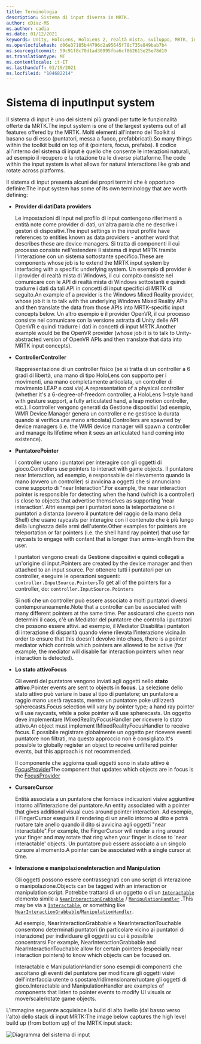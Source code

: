 ```yaml
---
title: Terminologia
description: Sistema di input diversa in MRTK.
author: cDiaz-MS
ms.author: cadia
ms.date: 01/12/2021
keywords: Unity, HoloLens, HoloLens 2, realtà mista, sviluppo, MRTK, input,
ms.openlocfilehash: d06e37185b44796d2a95645f78c735e849bab7b4
ms.sourcegitcommit: 59c91f8c70d1ad30995fba6cf862615e25e78d10
ms.translationtype: MT
ms.contentlocale: it-IT
ms.lasthandoff: 03/19/2021
ms.locfileid: "104682214"
---
```

# <a name="input-system"></a><span data-ttu-id="afd4e-104">Sistema di input</span><span class="sxs-lookup"><span data-stu-id="afd4e-104">Input system</span></span>

<span data-ttu-id="afd4e-105">Il sistema di input è uno dei sistemi più grandi per tutte le funzionalità offerte da MRTK.</span><span class="sxs-lookup"><span data-stu-id="afd4e-105">The input system is one of the largest systems out of all features offered by the MRTK.</span></span>
<span data-ttu-id="afd4e-106">Molti elementi all'interno del Toolkit si basano su di esso (puntatori, messa a fuoco, prefabbricati).</span><span class="sxs-lookup"><span data-stu-id="afd4e-106">So many things within the toolkit build on top of it (pointers, focus, prefabs).</span></span> <span data-ttu-id="afd4e-107">Il codice all'interno del sistema di input è quello che consente le interazioni naturali, ad esempio il recupero e la rotazione tra le diverse piattaforme.</span><span class="sxs-lookup"><span data-stu-id="afd4e-107">The code within the input system is what allows for natural interactions like grab and rotate across platforms.</span></span>

<span data-ttu-id="afd4e-108">Il sistema di input presenta alcuni dei propri termini che è opportuno definire:</span><span class="sxs-lookup"><span data-stu-id="afd4e-108">The input system has some of its own terminology that are worth defining:</span></span>

- <span data-ttu-id="afd4e-109">**Provider di dati**</span><span class="sxs-lookup"><span data-stu-id="afd4e-109">**Data providers**</span></span>

    <span data-ttu-id="afd4e-110">Le impostazioni di input nel profilo di input contengono riferimenti a entità note come provider di dati, un'altra parola che ne descrive i gestori di dispositivi.</span><span class="sxs-lookup"><span data-stu-id="afd4e-110">The input settings in the input profile have references to entities known as data providers - another word that describes these are device managers.</span></span> <span data-ttu-id="afd4e-111">Si tratta di componenti il cui processo consiste nell'estendere il sistema di input MRTK tramite l'interazione con un sistema sottostante specifico.</span><span class="sxs-lookup"><span data-stu-id="afd4e-111">These are components whose job is to extend the MRTK input system by interfacing with a specific underlying system.</span></span> <span data-ttu-id="afd4e-112">Un esempio di provider è il provider di realtà mista di Windows, il cui compito consiste nel comunicare con le API di realtà mista di Windows sottostanti e quindi tradurre i dati da tali API in concetti di input specifici di MRTK di seguito.</span><span class="sxs-lookup"><span data-stu-id="afd4e-112">An example of a provider is the Windows Mixed Reality provider, whose job it is to talk with the underlying Windows Mixed Reality APIs and then translate the data from those APIs into MRTK-specific input concepts below.</span></span> <span data-ttu-id="afd4e-113">Un altro esempio è il provider OpenVR, il cui processo consiste nel comunicare con la versione astratta di Unity delle API OpenVR e quindi tradurre i dati in concetti di input MRTK.</span><span class="sxs-lookup"><span data-stu-id="afd4e-113">Another example would be the OpenVR provider (whose job it is to talk to Unity-abstracted version of OpenVR APIs and then translate that data into MRTK input concepts).</span></span>

- <span data-ttu-id="afd4e-114">**Controller**</span><span class="sxs-lookup"><span data-stu-id="afd4e-114">**Controller**</span></span>

    <span data-ttu-id="afd4e-115">Rappresentazione di un controller fisico (se si tratta di un controller a 6 gradi di libertà, una mano di tipo HoloLens con supporto per i movimenti, una mano completamente articolata, un controller di movimento LEAP e così via).</span><span class="sxs-lookup"><span data-stu-id="afd4e-115">A representation of a physical controller (whether it's a 6-degree-of-freedom controller, a HoloLens 1-style hand with gesture support, a fully articulated hand, a leap motion controller, etc.).</span></span> <span data-ttu-id="afd4e-116">I controller vengono generati da Gestione dispositivi (ad esempio, WMR Device Manager genera un controller e ne gestisce la durata quando si verifica una mano articolata).</span><span class="sxs-lookup"><span data-stu-id="afd4e-116">Controllers are spawned by device managers (i.e. the WMR device manager will spawn a controller and manage its lifetime when it sees an articulated hand coming into existence).</span></span>

- <span data-ttu-id="afd4e-117">**Puntatore**</span><span class="sxs-lookup"><span data-stu-id="afd4e-117">**Pointer**</span></span>

    <span data-ttu-id="afd4e-118">I controller usano i puntatori per interagire con gli oggetti di gioco.</span><span class="sxs-lookup"><span data-stu-id="afd4e-118">Controllers use pointers to interact with game objects.</span></span> <span data-ttu-id="afd4e-119">Il puntatore near Interaction, ad esempio, è responsabile del rilevamento quando la mano (ovvero un controller) si avvicina a oggetti che si annunciano come supporto di "near Interaction".</span><span class="sxs-lookup"><span data-stu-id="afd4e-119">For example, the near interaction pointer is responsible for detecting when the hand (which is a controller) is close to objects that advertise themselves as supporting 'near interaction'.</span></span> <span data-ttu-id="afd4e-120">Altri esempi per i puntatori sono la teleportazione o i puntatori a distanza (ovvero il puntatore del raggio della mano della Shell) che usano raycasts per interagire con il contenuto che è più lungo della lunghezza delle armi dell'utente.</span><span class="sxs-lookup"><span data-stu-id="afd4e-120">Other examples for pointers are teleportation or far pointers (i.e. the shell hand ray pointer) that use far raycasts to engage with content that is longer than arms-length from the user.</span></span>

    <span data-ttu-id="afd4e-121">I puntatori vengono creati da Gestione dispositivi e quindi collegati a un'origine di input.</span><span class="sxs-lookup"><span data-stu-id="afd4e-121">Pointers are created by the device manager and then attached to an input source.</span></span> <span data-ttu-id="afd4e-122">Per ottenere tutti i puntatori per un controller, eseguire le operazioni seguenti: `controller.InputSource.Pointers`</span><span class="sxs-lookup"><span data-stu-id="afd4e-122">To get all of the pointers for a controller, do: `controller.InputSource.Pointers`</span></span>

    <span data-ttu-id="afd4e-123">Si noti che un controller può essere associato a molti puntatori diversi contemporaneamente.</span><span class="sxs-lookup"><span data-stu-id="afd4e-123">Note that a controller can be associated with many different pointers at the same time.</span></span> <span data-ttu-id="afd4e-124">Per assicurarsi che questo non determini il caos, c'è un Mediator del puntatore che controlla i puntatori che possono essere attivi. ad esempio, il Mediator Disabilita i puntatori di interazione di disparità quando viene rilevata l'interazione vicina.</span><span class="sxs-lookup"><span data-stu-id="afd4e-124">In order to ensure that this doesn't devolve into chaos, there is a pointer mediator which controls which pointers are allowed to be active (for example, the mediator will disable far interaction pointers when near interaction is detected).</span></span>

- <span data-ttu-id="afd4e-125">**Lo stato attivo**</span><span class="sxs-lookup"><span data-stu-id="afd4e-125">**Focus**</span></span>

    <span data-ttu-id="afd4e-126">Gli eventi del puntatore vengono inviati agli oggetti nello **stato attivo**.</span><span class="sxs-lookup"><span data-stu-id="afd4e-126">Pointer events are sent to objects in **focus**.</span></span> <span data-ttu-id="afd4e-127">La selezione dello stato attivo può variare in base al tipo di puntatore; un puntatore a raggio mano userà raycasts, mentre un puntatore poke utilizzerà spherecasts.</span><span class="sxs-lookup"><span data-stu-id="afd4e-127">Focus selection will vary by pointer type; a hand ray pointer will use raycasts, while a poke pointer will use spherecasts.</span></span> <span data-ttu-id="afd4e-128">Un oggetto deve implementare IMixedRealityFocusHandler per ricevere lo stato attivo.</span><span class="sxs-lookup"><span data-stu-id="afd4e-128">An object must implement IMixedRealityFocusHandler to receive focus.</span></span> <span data-ttu-id="afd4e-129">È possibile registrare globalmente un oggetto per ricevere eventi puntatore non filtrati, ma questo approccio non è consigliato.</span><span class="sxs-lookup"><span data-stu-id="afd4e-129">It's possible to globally register an object to receive unfiltered pointer events, but this approach is not recommended.</span></span>

    <span data-ttu-id="afd4e-130">Il componente che aggiorna quali oggetti sono in stato attivo è [FocusProvider](xref:Microsoft.MixedReality.Toolkit.Input.FocusProvider)</span><span class="sxs-lookup"><span data-stu-id="afd4e-130">The component that updates which objects are in focus is the [FocusProvider](xref:Microsoft.MixedReality.Toolkit.Input.FocusProvider)</span></span>

- <span data-ttu-id="afd4e-131">**Cursore**</span><span class="sxs-lookup"><span data-stu-id="afd4e-131">**Cursor**</span></span>

    <span data-ttu-id="afd4e-132">Entità associata a un puntatore che fornisce indicazioni visive aggiuntive intorno all'interazione del puntatore.</span><span class="sxs-lookup"><span data-stu-id="afd4e-132">An entity associated with a pointer that gives additional visual cues around pointer interaction.</span></span> <span data-ttu-id="afd4e-133">Ad esempio, il FingerCursor eseguirà il rendering di un anello intorno al dito e potrà ruotare tale anello quando il dito si avvicina agli oggetti "near interactable".</span><span class="sxs-lookup"><span data-stu-id="afd4e-133">For example, the FingerCursor will render a ring around your finger and may rotate that ring when your finger is close to 'near interactable' objects.</span></span> <span data-ttu-id="afd4e-134">Un puntatore può essere associato a un singolo cursore al momento.</span><span class="sxs-lookup"><span data-stu-id="afd4e-134">A pointer can be associated with a single cursor at time.</span></span>

- <span data-ttu-id="afd4e-135">**Interazione e manipolazione**</span><span class="sxs-lookup"><span data-stu-id="afd4e-135">**Interaction and Manipulation**</span></span>

    <span data-ttu-id="afd4e-136">Gli oggetti possono essere contrassegnati con uno script di interazione o manipolazione.</span><span class="sxs-lookup"><span data-stu-id="afd4e-136">Objects can be tagged with an interaction or manipulation script.</span></span> <span data-ttu-id="afd4e-137">Potrebbe trattarsi di un oggetto o di un [`Interactable`](xref:Microsoft.MixedReality.Toolkit.UI.Interactable) elemento simile a [`NearInteractionGrabbable`](xref:Microsoft.MixedReality.Toolkit.Input.NearInteractionGrabbable) / [`ManipulationHandler`](xref:Microsoft.MixedReality.Toolkit.UI.ManipulationHandler) .</span><span class="sxs-lookup"><span data-stu-id="afd4e-137">This may be via a [`Interactable`](xref:Microsoft.MixedReality.Toolkit.UI.Interactable), or something like [`NearInteractionGrabbable`](xref:Microsoft.MixedReality.Toolkit.Input.NearInteractionGrabbable)/[`ManipulationHandler`](xref:Microsoft.MixedReality.Toolkit.UI.ManipulationHandler).</span></span>

    <span data-ttu-id="afd4e-138">Ad esempio, NearInteractionGrabbable e NearInteractionTouchable consentono determinati puntatori (in particolare vicino ai puntatori di interazione) per individuare gli oggetti su cui è possibile concentrarsi.</span><span class="sxs-lookup"><span data-stu-id="afd4e-138">For example, NearInteractionGrabbable and NearInteractionTouchable allow for certain pointers (especially   near interaction pointers) to know which objects can be focused on.</span></span>

    <span data-ttu-id="afd4e-139">Interactable e ManipulationHandler sono esempi di componenti che ascoltano gli eventi del puntatore per modificare gli oggetti visivi dell'interfaccia utente o spostare/ridimensionare/ruotare gli oggetti di gioco.</span><span class="sxs-lookup"><span data-stu-id="afd4e-139">Interactable and ManipulationHandler are examples of components that listen to pointer events to modify   UI visuals or move/scale/rotate game objects.</span></span>

<span data-ttu-id="afd4e-140">L'immagine seguente acquisisce la build di alto livello (dal basso verso l'alto) dello stack di input MRTK:</span><span class="sxs-lookup"><span data-stu-id="afd4e-140">The image below captures the high level build up (from bottom up) of the MRTK input stack:</span></span>

![Diagramma del sistema di input](../features/images/input/MRTK_InputSystem.png)

